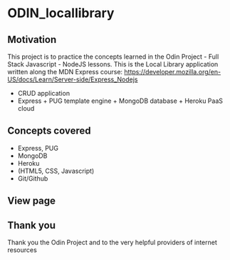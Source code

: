 # ODIN_locallibrary

## Motivation
This project is to practice the concepts learned in the Odin Project - Full Stack Javascript - NodeJS lessons. 
This is the Local Library application written along the MDN Express course:
https://developer.mozilla.org/en-US/docs/Learn/Server-side/Express_Nodejs


- CRUD application
- Express + PUG template engine + MongoDB database + Heroku PaaS cloud 

## Concepts covered
- Express, PUG
- MongoDB
- Heroku
- (HTML5, CSS, Javascript)
- Git/Github

## View page




## Thank you
Thank you the Odin Project
and to the very helpful providers of internet resources 


